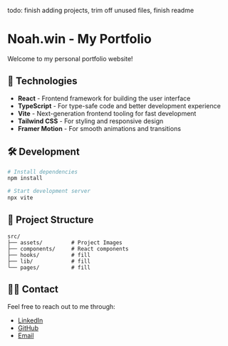 todo: finish adding projects, trim off unused files, finish readme

# Noah.win - My Portfolio

Welcome to my personal portfolio website!

## 🚀 Technologies

- **React** - Frontend framework for building the user interface
- **TypeScript** - For type-safe code and better development experience
- **Vite** - Next-generation frontend tooling for fast development
- **Tailwind CSS** - For styling and responsive design
- **Framer Motion** - For smooth animations and transitions

## 🛠️ Development

```bash
# Install dependencies
npm install

# Start development server
npx vite
```

## 📝 Project Structure

```
src/
├── assets/         # Project Images
├── components/     # React components
├── hooks/          # fill
├── lib/            # fill
└── pages/          # fill
```

## 👨‍💻 Contact

Feel free to reach out to me through:
- [LinkedIn](https://linkedin.com/in/noahzanecook)
- [GitHub](https://github.com/noahzanecook)
- [Email](mailto:hello@noah.win)